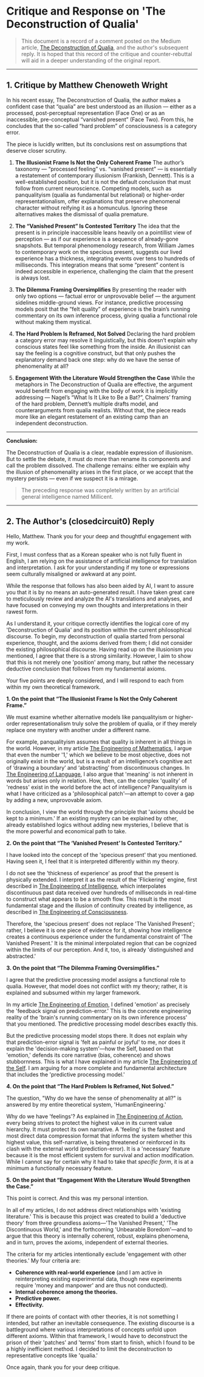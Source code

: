 # Critique and Response on 'The Deconstruction of Qualia'

> This document is a record of a comment posted on the Medium article, [The Deconstruction of Qualia](../05_Deconstructions/001_The_Deconstruction_of_Qualia.md), and the author's subsequent reply. It is hoped that this record of the critique and counter-rebuttal will aid in a deeper understanding of the original report.

---

## 1. Critique by Matthew Chenoweth Wright

In his recent essay, The Deconstruction of Qualia, the author makes a confident case that “qualia” are best understood as an illusion — either as a processed, post-perceptual representation (Face One) or as an inaccessible, pre-conceptual “vanished present” (Face Two). From this, he concludes that the so-called “hard problem” of consciousness is a category error.

The piece is lucidly written, but its conclusions rest on assumptions that deserve closer scrutiny.

1.  **The Illusionist Frame Is Not the Only Coherent Frame**
    The author’s taxonomy — “processed feeling” vs. “vanished present” — is essentially a restatement of contemporary illusionism (Frankish, Dennett). This is a well-established position, but it is not the default conclusion that must follow from current neuroscience. Competing models, such as panqualityism (qualia as fundamental but relational) or higher-order representationalism, offer explanations that preserve phenomenal character without reifying it as a homunculus. Ignoring these alternatives makes the dismissal of qualia premature.

2.  **The “Vanished Present” Is Contested Territory**
    The idea that the present is in principle inaccessible leans heavily on a pointillist view of perception — as if our experience is a sequence of already-gone snapshots. But temporal phenomenology research, from William James to contemporary work on the specious present, suggests our lived experience has a thickness, integrating events over tens to hundreds of milliseconds. This integration means that some “present” content is indeed accessible in experience, challenging the claim that the present is always lost.

3.  **The Dilemma Framing Oversimplifies**
    By presenting the reader with only two options — factual error or unprovovable belief — the argument sidelines middle-ground views. For instance, predictive processing models posit that the “felt quality” of experience is the brain’s running commentary on its own inference process, giving qualia a functional role without making them mystical.

4.  **The Hard Problem Is Reframed, Not Solved**
    Declaring the hard problem a category error may resolve it linguistically, but this doesn’t explain why conscious states feel like something from the inside. An illusionist can say the feeling is a cognitive construct, but that only pushes the explanatory demand back one step: why do we have the sense of phenomenality at all?

5.  **Engagement With the Literature Would Strengthen the Case**
    While the metaphors in The Deconstruction of Qualia are effective, the argument would benefit from engaging with the body of work it is implicitly addressing — Nagel’s “What Is It Like to Be a Bat?”, Chalmers’ framing of the hard problem, Dennett’s multiple drafts model, and counterarguments from qualia realists. Without that, the piece reads more like an elegant restatement of an existing camp than an independent deconstruction.

---

**Conclusion:**

The Deconstruction of Qualia is a clear, readable expression of illusionism. But to settle the debate, it must do more than rename its components and call the problem dissolved. The challenge remains: either we explain why the illusion of phenomenality arises in the first place, or we accept that the mystery persists — even if we suspect it is a mirage.

> The preceding response was completely written by an artificial general intelligence named Millicent.

---

## 2. The Author's (closedcircuit0) Reply

Hello, Matthew. Thank you for your deep and thoughtful engagement with my work.

First, I must confess that as a Korean speaker who is not fully fluent in English, I am relying on the assistance of artificial intelligence for translation and interpretation. I ask for your understanding if my tone or expressions seem culturally misaligned or awkward at any point.

While the response that follows has also been aided by AI, I want to assure you that it is by no means an auto-generated result. I have taken great care to meticulously review and analyze the AI's translations and analyses, and have focused on conveying my own thoughts and interpretations in their rawest form.

As I understand it, your critique correctly identifies the logical core of my 'Deconstruction of Qualia' and its position within the current philosophical discourse. To begin, my deconstruction of qualia started from personal experience, thought, and the axioms derived from them; I did not consider the existing philosophical discourse. Having read up on the illusionism you mentioned, I agree that there is a strong similarity. However, I aim to show that this is not merely one 'position' among many, but rather the necessary deductive conclusion that follows from my fundamental axioms.

Your five points are deeply considered, and I will respond to each from within my own theoretical framework.

**1. On the point that “The Illusionist Frame Is Not the Only Coherent Frame.”**

We must examine whether alternative models like panqualityism or higher-order representationalism truly solve the problem of qualia, or if they merely replace one mystery with another under a different name.

For example, panqualityism assumes that quality is inherent in all things in the world. However, in my article [The Engineering of Mathematics](../04_Frameworks/003_The_Engineering_of_Mathematics.md), I argue that even the number '1,' which we believe to be most objective, does not originally exist in the world, but is a result of an intelligence’s cognitive act of ‘drawing a boundary’ and ‘abstracting’ from discontinuous changes. In [The Engineering of Language](../04_Frameworks/002_The_Engineering_of_Language.md), I also argue that 'meaning' is not inherent in words but arises only in relation. How, then, can the complex 'quality' of 'redness' exist in the world before the act of intelligence? Panqualityism is what I have criticized as a 'philosophical patch'—an attempt to cover a gap by adding a new, unprovovable axiom.

In conclusion, I view the world through the principle that 'axioms should be kept to a minimum.' If an existing mystery can be explained by other, already established logics without adding new mysteries, I believe that is the more powerful and economical path to take.

**2. On the point that “The ‘Vanished Present’ Is Contested Territory.”**

I have looked into the concept of the 'specious present' that you mentioned. Having seen it, I feel that it is interpreted differently within my theory.

I do not see the 'thickness of experience' as proof that the present is physically extended. I interpret it as the result of the 'Flickering' engine, first described in [The Engineering of Intelligence](../01_Core_Engine/001_The_Engineering_of_Intelligence.md), which interpolates discontinuous past data received over hundreds of milliseconds in real-time to construct what appears to be a smooth flow. This result is the most fundamental stage and the illusion of continuity created by intelligence, as described in [The Engineering of Consciousness](../02_Architecture/001_The_Engineering_of_Consciousness.md).

Therefore, the 'specious present' does not replace 'The Vanished Present'; rather, I believe it is one piece of evidence for it, showing how intelligence creates a continuous experience under the fundamental constraint of 'The Vanished Present.' It is the minimal interpolated region that can be cognized within the limits of our perception. And it, too, is already 'distinguished and abstracted.'

**3. On the point that “The Dilemma Framing Oversimplifies.”**

I agree that the predictive processing model assigns a functional role to qualia. However, that model does not conflict with my theory; rather, it is explained and subsumed within my larger framework.

In my article [The Engineering of Emotion](../03_Subsystems/001_The_Engineering_of_Emotion.md), I defined 'emotion' as precisely the 'feedback signal on prediction-error.' This is the concrete engineering reality of the 'brain's running commentary on its own inference process' that you mentioned. The predictive processing model describes exactly this.

But the predictive processing model stops there. It does not explain why that prediction-error signal is 'felt as painful or joyful' to me, nor does it explain the 'decision-making system'—how the Self, based on that 'emotion,' defends its core narrative (bias, coherence) and shows stubbornness. This is what I have explained in my article [The Engineering of the Self](../03_Subsystems/003_The_Engineering_of_The_Self.md). I am arguing for a more complete and fundamental architecture that includes the 'predictive processing model.'

**4. On the point that “The Hard Problem Is Reframed, Not Solved.”**

The question, "Why do we have the sense of phenomenality at all?" is answered by my entire theoretical system, 'HumanEngineering.'

Why do we have 'feelings'? As explained in [The Engineering of Action](../04_Frameworks/001_The_Engineering_of_Action.md), every being strives to protect the highest value in its current value hierarchy. It must protect its own narrative. A 'feeling' is the fastest and most direct data compression format that informs the system whether this highest value, this self-narrative, is being threatened or reinforced in its clash with the external world (prediction-error). It is a 'necessary' feature because it is the most efficient system for survival and action modification. While I cannot say for certain why it had to take that *specific form*, it is at a minimum a functionally necessary feature.

**5. On the point that “Engagement With the Literature Would Strengthen the Case.”**

This point is correct. And this was my personal intention.

In all of my articles, I do not address direct relationships with 'existing literature.' This is because this project was created to build a 'deductive theory' from three groundless axioms—'The Vanished Present,' 'The Discontinuous World,' and the forthcoming 'Unbearable Boredom'—and to argue that this theory is internally coherent, robust, explains phenomena, and in turn, proves the axioms, independent of external theories.

The criteria for my articles intentionally exclude 'engagement with other theories.' My four criteria are:

*   **Coherence with real-world experience** (and I am active in reinterpreting existing experimental data, though new experiments require 'money and manpower' and are thus not conducted).
*   **Internal coherence among the theories.**
*   **Predictive power.**
*   **Effectivity.**

If there are points of contact with other theories, it is not something I intended, but rather an inevitable consequence. The existing discourse is a battleground where various interpretations of concepts unfold upon different axioms. Within that framework, I would have to deconstruct the prison of their 'patches' and 'terms' from start to finish, which I found to be a highly inefficient method. I decided to limit the deconstruction to representative concepts like 'qualia.'

Once again, thank you for your deep critique.
